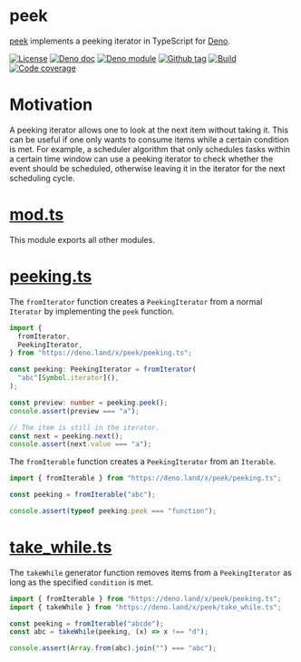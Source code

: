 # peek

[peek] implements a peeking iterator in TypeScript for [Deno].

[![License][license-shield]](LICENSE) [![Deno doc][deno-doc-shield]][deno-doc]
[![Deno module][deno-land-shield]][deno-land]
[![Github tag][github-shield]][github] [![Build][build-shield]][build]
[![Code coverage][coverage-shield]][coverage]

# Motivation

A peeking iterator allows one to look at the next item without taking it. This
can be useful if one only wants to consume items while a certain condition is
met. For example, a scheduler algorithm that only schedules tasks within a
certain time window can use a peeking iterator to check whether the event should
be scheduled, otherwise leaving it in the iterator for the next scheduling
cycle.

# [mod.ts](mod.ts)

This module exports all other modules.

# [peeking.ts](peeking.ts)

The `fromIterator` function creates a `PeekingIterator` from a normal `Iterator`
by implementing the `peek` function.

```ts
import {
  fromIterator,
  PeekingIterator,
} from "https://deno.land/x/peek/peeking.ts";

const peeking: PeekingIterator = fromIterator(
  "abc"[Symbol.iterator](),
);

const preview: number = peeking.peek();
console.assert(preview === "a");

// The item is still in the iterator.
const next = peeking.next();
console.assert(next.value === "a");
```

The `fromIterable` function creates a `PeekingIterator` from an `Iterable`.

```ts
import { fromIterable } from "https://deno.land/x/peek/peeking.ts";

const peeking = fromIterable("abc");

console.assert(typeof peeking.peek === "function");
```

# [take_while.ts](take_while.ts)

The `takeWhile` generator function removes items from a `PeekingIterator` as
long as the specified `condition` is met.

```ts
import { fromIterable } from "https://deno.land/x/peek/peeking.ts";
import { takeWhile } from "https://deno.land/x/peek/take_while.ts";

const peeking = fromIterable("abcde");
const abc = takeWhile(peeking, (x) => x !== "d");

console.assert(Array.from(abc).join("") === "abc");
```

[peek]: #
[Deno]: https://deno.land

<!-- badges -->

[github]: https://github.com/eibens/peek
[github-shield]: https://img.shields.io/github/v/tag/eibens/peek?label&logo=github
[coverage-shield]: https://img.shields.io/codecov/c/github/eibens/peek?logo=codecov&label
[license-shield]: https://img.shields.io/github/license/eibens/peek?color=informational
[coverage]: https://codecov.io/gh/eibens/peek
[build]: https://github.com/eibens/peek/actions/workflows/ci.yml
[build-shield]: https://img.shields.io/github/workflow/status/eibens/peek/ci?logo=github&label
[deno-doc]: https://doc.deno.land/https/deno.land/x/peek/mod.ts
[deno-doc-shield]: https://img.shields.io/badge/doc-informational?logo=deno
[deno-land]: https://deno.land/x/peek
[deno-land-shield]: https://img.shields.io/badge/x/peek-informational?logo=deno&label
